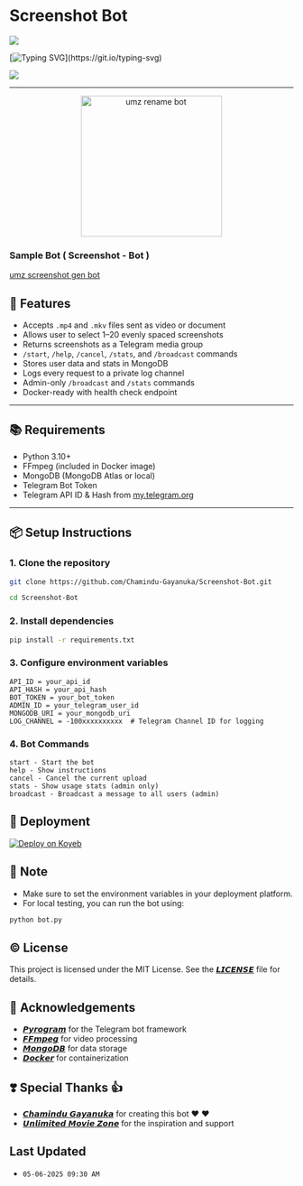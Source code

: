 # Screenshot Bot

<img src="https://user-images.githubusercontent.com/73097560/115834477-dbab4500-a447-11eb-908a-139a6edaec5c.gif">

[![Typing SVG](https://readme-typing-svg.herokuapp.com?font=Fira+Code&weight=600&size=18&pause=1000&width=435&lines=A+powerful+Telegram+bot+that+lets+users+;extract+evenly+spaced+screenshots+;from+videos+(.mp4+and+.mkv%60);Built+using+Pyrogram%2C+FFmpeg%2C+MongoDB)](https://git.io/typing-svg)

<img src="https://user-images.githubusercontent.com/73097560/115834477-dbab4500-a447-11eb-908a-139a6edaec5c.gif">

---

<p align="center">
  <img src="https://ik.imagekit.io/rmlbayysp/1749093968626-umzscreenshot_1sqLVi9F0.png" alt="umz rename bot" align="center" width="250" height="250" />
</p>

### Sample Bot ( Screenshot - Bot )

[umz screenshot gen bot](http://t.me/umzscreenshotgen_bot)

## 🚀 Features

- Accepts `.mp4` and `.mkv` files sent as video or document
- Allows user to select 1–20 evenly spaced screenshots
- Returns screenshots as a Telegram media group
- `/start`, `/help`, `/cancel`, `/stats`, and `/broadcast` commands
- Stores user data and stats in MongoDB
- Logs every request to a private log channel
- Admin-only `/broadcast` and `/stats` commands
- Docker-ready with health check endpoint

---

## 📚 Requirements

- Python 3.10+
- FFmpeg (included in Docker image)
- MongoDB (MongoDB Atlas or local)
- Telegram Bot Token
- Telegram API ID & Hash from [my.telegram.org](https://my.telegram.org)

---

## 📦 Setup Instructions

### 1. Clone the repository

```bash
git clone https://github.com/Chamindu-Gayanuka/Screenshot-Bot.git
```
```bash
cd Screenshot-Bot
```

### 2. Install dependencies

```bash
pip install -r requirements.txt
```

### 3. Configure environment variables

```plaintext
API_ID = your_api_id
API_HASH = your_api_hash
BOT_TOKEN = your_bot_token
ADMIN_ID = your_telegram_user_id
MONGODB_URI = your_mongodb_uri
LOG_CHANNEL = -100xxxxxxxxxx  # Telegram Channel ID for logging
```


### 4. Bot Commands
```
start - Start the bot
help - Show instructions
cancel - Cancel the current upload
stats - Show usage stats (admin only)
broadcast - Broadcast a message to all users (admin)
```

## 🚀 Deployment
[![Deploy on Koyeb](https://www.koyeb.com/static/images/deploy/button.svg)](https://app.koyeb.com/deploy?type=git&repository=github.com/Chamindu-Gayanuka/Screenshot-Bot)

## 📝 Note
- Make sure to set the environment variables in your deployment platform.
- For local testing, you can run the bot using:

```bash
python bot.py
```


## ©️ License
This project is licensed under the MIT License. See the [𝙇𝙄𝘾𝙀𝙉𝙎𝙀](https://github.com/Chamindu-Gayanuka/Screenshot-Bot/blob/main/LICENSE) file for details.

## 🙏 Acknowledgements
- [𝙋𝙮𝙧𝙤𝙜𝙧𝙖𝙢](https://docs.pyrogram.org/) for the Telegram bot framework
- [𝙁𝙁𝙢𝙥𝙚𝙜](https://ffmpeg.org/) for video processing
- [𝙈𝙤𝙣𝙜𝙤𝘿𝘽](https://www.mongodb.com/) for data storage
- [𝘿𝙤𝙘𝙠𝙚𝙧](https://www.docker.com/) for containerization

## ❣️ Special Thanks 👍
- [𝘾𝙝𝙖𝙢𝙞𝙣𝙙𝙪 𝙂𝙖𝙮𝙖𝙣𝙪𝙠𝙖](https://github.com/Chamindu-Gayanuka) for creating this bot ❤ ♥
- [𝙐𝙣𝙡𝙞𝙢𝙞𝙩𝙚𝙙 𝙈𝙤𝙫𝙞𝙚 𝙕𝙤𝙣𝙚](https://t.me/Unlimited_Movie_Zone) for the inspiration and support

## Last Updated
- `05-06-2025 09:30 AM`